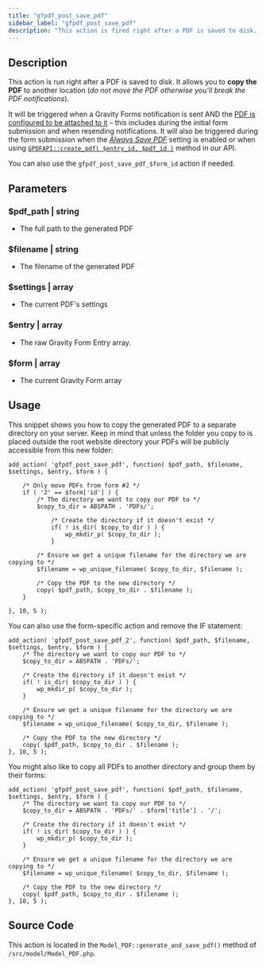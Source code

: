 ```yaml
---
title: "gfpdf_post_save_pdf"
sidebar_label: "gfpdf_post_save_pdf"
description: "This action is fired right after a PDF is saved to disk. It allows you to copy the generated PDF to another location."
---
```


## Description 

This action is run right after a PDF is saved to disk. It allows you to **copy the PDF** to another location (*do not move the PDF otherwise you'll break the PDF notifications*). 

It will be triggered when a Gravity Forms notification is sent AND the [PDF is configured to be attached to it](../../users/setup-pdf.md#notifications) – this includes during the initial form submission and when resending notifications. It will also be triggered during the form submission when the [*Always Save PDF*](../../users/setup-pdf.md#save-pdf) setting is enabled or when using [`GPDFAPI::create_pdf( $entry_id, $pdf_id )`](../api/create_pdf.md) method in our API. 

You can also use the `gfpdf_post_save_pdf_$form_id` action if needed.

## Parameters 

### $pdf_path | string
*  The full path to the generated PDF

### $filename | string
*  The filename of the generated PDF

### $settings | array
*  The current PDF's settings 

### $entry | array
*  The raw Gravity Form Entry array.

### $form | array
*  The current Gravity Form array


## Usage 

This snippet shows you how to copy the generated PDF to a separate directory on your server. Keep in mind that unless the folder you copy to is placed outside the root website directory your PDFs will be publicly accessible from this new folder:

```
add_action( 'gfpdf_post_save_pdf', function( $pdf_path, $filename, $settings, $entry, $form ) {

	/* Only move PDFs from form #2 */
	if ( '2' == $form['id'] ) {
		/* The directory we want to copy our PDF to */
		$copy_to_dir = ABSPATH . 'PDFs/';

	        /* Create the directory if it doesn't exist */
	        if( ! is_dir( $copy_to_dir ) ) {
	        	wp_mkdir_p( $copy_to_dir );
	        }

		/* Ensure we get a unique filename for the directory we are copying to */
		$filename = wp_unique_filename( $copy_to_dir, $filename );

		/* Copy the PDF to the new directory */
		copy( $pdf_path, $copy_to_dir . $filename );
	}

}, 10, 5 );
```

You can also use the form-specific action and remove the IF statement:

```
add_action( 'gfpdf_post_save_pdf_2', function( $pdf_path, $filename, $settings, $entry, $form ) {
	/* The directory we want to copy our PDF to */
	$copy_to_dir = ABSPATH . 'PDFs/';

	/* Create the directory if it doesn't exist */
	if( ! is_dir( $copy_to_dir ) ) {
		wp_mkdir_p( $copy_to_dir );
	}

	/* Ensure we get a unique filename for the directory we are copying to */
	$filename = wp_unique_filename( $copy_to_dir, $filename );

	/* Copy the PDF to the new directory */
	copy( $pdf_path, $copy_to_dir . $filename );
}, 10, 5 );
```

You might also like to copy all PDFs to another directory and group them by their forms:

```
add_action( 'gfpdf_post_save_pdf', function( $pdf_path, $filename, $settings, $entry, $form ) {
	/* The directory we want to copy our PDF to */
	$copy_to_dir = ABSPATH . 'PDFs/' . $form['title'] . '/';

	/* Create the directory if it doesn't exist */
	if( ! is_dir( $copy_to_dir ) ) {
		wp_mkdir_p( $copy_to_dir );
	}

	/* Ensure we get a unique filename for the directory we are copying to */
	$filename = wp_unique_filename( $copy_to_dir, $filename );

	/* Copy the PDF to the new directory */
	copy( $pdf_path, $copy_to_dir . $filename );
}, 10, 5 );

```

## Source Code 

This action is located in the `Model_PDF::generate_and_save_pdf()` method of `/src/model/Model_PDF.php`.